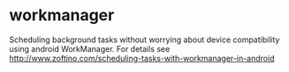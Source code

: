 # workmanager
Scheduling background tasks without worrying about device compatibility using android WorkManager. For details see http://www.zoftino.com/scheduling-tasks-with-workmanager-in-android
